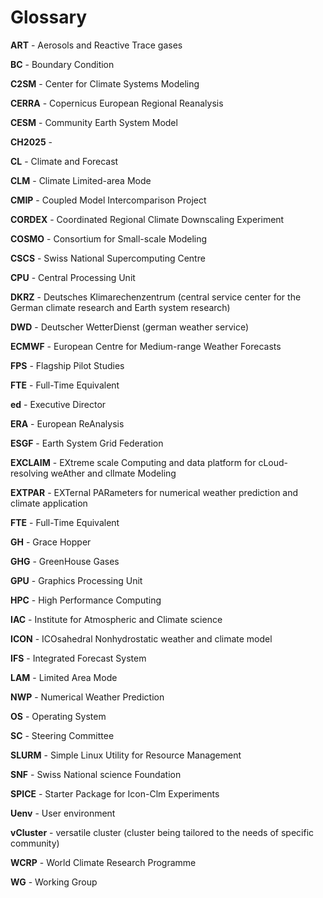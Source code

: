 # Glossary

**ART** - Aerosols and Reactive Trace gases

**BC** - Boundary Condition

**C2SM** - Center for Climate Systems Modeling

**CERRA** - Copernicus European Regional Reanalysis

**CESM** - Community Earth System Model

**CH2025** -

**CL** - Climate and Forecast

**CLM** - Climate Limited-area Mode

**CMIP** - Coupled Model Intercomparison Project

**CORDEX** - Coordinated Regional Climate Downscaling Experiment

**COSMO** - Consortium for Small-scale Modeling

**CSCS** - Swiss National Supercomputing Centre

**CPU** - Central Processing Unit

**DKRZ** - Deutsches Klimarechenzentrum (central service center for the German climate research and Earth system research)

**DWD** - Deutscher WetterDienst (german weather service)

**ECMWF** - European Centre for Medium-range Weather Forecasts

**FPS** - Flagship Pilot Studies 

**FTE** - Full-Time Equivalent

**ed** - Executive Director

**ERA** - European ReAnalysis

**ESGF** - Earth System Grid Federation

**EXCLAIM** - EXtreme scale Computing and data platform for cLoud-resolving weAther and clImate Modeling

**EXTPAR** - EXTernal PARameters for numerical weather prediction and climate application

**FTE** - Full-Time Equivalent

**GH** - Grace Hopper

**GHG** - GreenHouse Gases

**GPU** - Graphics Processing Unit

**HPC** - High Performance Computing

**IAC** - Institute for Atmospheric and Climate science

**ICON** - ICOsahedral Nonhydrostatic weather and climate model

**IFS** - Integrated Forecast System

**LAM** - Limited Area Mode

**NWP** - Numerical Weather Prediction

**OS** - Operating System

**SC** - Steering Committee

**SLURM** - Simple Linux Utility for Resource Management

**SNF** - Swiss National science Foundation

**SPICE** - Starter Package for Icon-Clm Experiments

**Uenv** - User environment

**vCluster** - versatile cluster (cluster being tailored to the needs of specific community)

**WCRP** - World Climate Research Programme

**WG** - Working Group